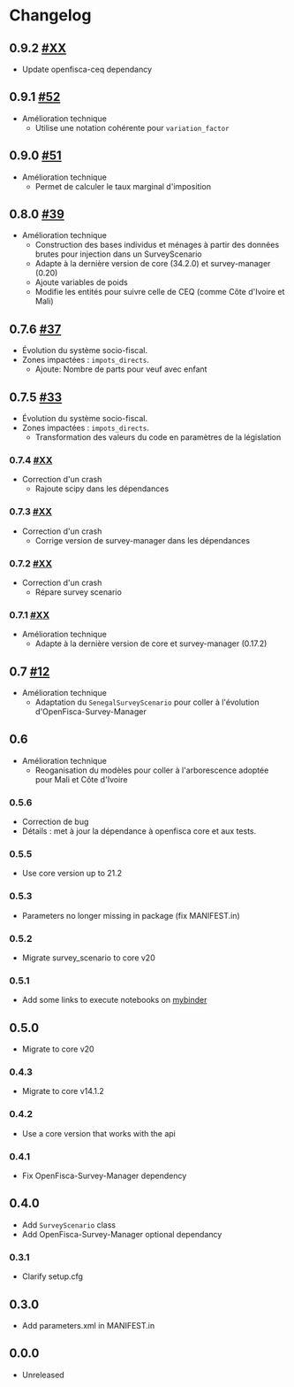 # Changelog

## 0.9.2 [#XX](https://github.com/openfisca/openfisca-senegal/pull/XX)

* Update openfisca-ceq dependancy

## 0.9.1 [#52](https://github.com/openfisca/openfisca-senegal/pull/52)

* Amélioration technique
  - Utilise une notation cohérente pour `variation_factor`

## 0.9.0 [#51](https://github.com/openfisca/openfisca-senegal/pull/51)

* Amélioration technique
  - Permet de calculer le taux marginal d'imposition

## 0.8.0 [#39](https://github.com/openfisca/openfisca-senegal/pull/39)

* Amélioration technique
  - Construction des bases individus et ménages à partir des données brutes pour injection dans un SurveyScenario
  - Adapte à la dernière version de core (34.2.0) et survey-manager (0.20)
  - Ajoute variables de poids
  - Modifie les entités pour suivre celle de CEQ (comme Côte d'Ivoire et Mali)

## 0.7.6 [#37](https://github.com/openfisca/openfisca-senegal/pull/37)

* Évolution du système socio-fiscal.
* Zones impactées : `impots_directs`.
  - Ajoute: Nombre de parts pour veuf avec enfant

## 0.7.5 [#33](https://github.com/openfisca/openfisca-senegal/pull/33)

* Évolution du système socio-fiscal.
* Zones impactées : `impots_directs`.
  - Transformation des valeurs du code en paramètres de la législation

### 0.7.4 [#XX](https://github.com/openfisca/openfisca-senegal/pull/XX)

* Correction d'un crash
  - Rajoute scipy dans les dépendances

### 0.7.3 [#XX](https://github.com/openfisca/openfisca-senegal/pull/XX)

* Correction d'un crash
  - Corrige version de survey-manager dans les dépendances

### 0.7.2 [#XX](https://github.com/openfisca/openfisca-senegal/pull/XX)

* Correction d'un crash
  - Répare survey scenario

### 0.7.1 [#XX](https://github.com/openfisca/openfisca-senegal/pull/XX)

* Amélioration technique
  - Adapte à la dernière version de core et survey-manager (0.17.2)

## 0.7 [#12](https://github.com/openfisca/openfisca-senegal/pull/12)

* Amélioration technique
  - Adaptation du `SenegalSurveyScenario` pour coller à l'évolution d'OpenFisca-Survey-Manager

## 0.6

* Amélioration technique
  - Reoganisation du modèles pour coller à l'arborescence adoptée pour Mali et Côte d'Ivoire

### 0.5.6

* Correction de bug
* Détails : met à jour la dépendance à openfisca core et aux tests.

### 0.5.5

* Use core version up to 21.2

### 0.5.3

* Parameters no longer missing in package (fix MANIFEST.in)

### 0.5.2

* Migrate survey_scenario to core v20

### 0.5.1

* Add some links to execute notebooks on [mybinder](https://mybinder.org/)

## 0.5.0

* Migrate to core v20

### 0.4.3

* Migrate to core v14.1.2

### 0.4.2

* Use a core version that works with the api

### 0.4.1

* Fix OpenFisca-Survey-Manager dependency

## 0.4.0

* Add `SurveyScenario` class
* Add OpenFisca-Survey-Manager optional dependancy

### 0.3.1

* Clarify setup.cfg

## 0.3.0

* Add parameters.xml in MANIFEST.in

## 0.0.0

* Unreleased
